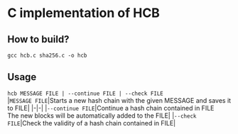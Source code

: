 # C implementation of HCB
## How to build?
```gcc hcb.c sha256.c -o hcb```  
## Usage
```hcb MESSAGE FILE | --continue FILE | --check FILE```  
|```MESSAGE FILE```|Starts a new hash chain with the given MESSAGE and saves it to FILE|
|-|-|
|```--continue FILE```|Continue a hash chain contained in FILE<br />The new blocks will be automatically added to the FILE|
|```--check FILE```|Check the validity of a hash chain contained in FILE|
